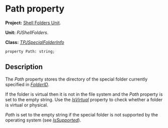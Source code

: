 <a href='Hidden comment: 
$Rev$
$Date$
'></a>

# Path property #

**Project:** [Shell Folders Unit](ShellFoldersUnit.md).

**Unit:** _PJShellFolders_.

**Class:** _[TPJSpecialFolderInfo](TPJSpecialFolderInfo.md)_

```
property Path: string;
```

## Description ##

The _Path_ property stores the directory of the special folder currently specified in _[FolderID](TPJSpecialFolderInfoFolderID.md)_.

If the folder is virtual then it is not in the file system and the _Path_ property is set to the empty string. Use the _[IsVirtual](TPJSpecialFolderInfoIsVirtual.md)_ property to check whether a folder is virtual or physical.

_Path_ is set to the empty string if the special folder is not supported by the operating system (see _[IsSupported](TPJSpecialFolderInfoIsSupported.md)_).